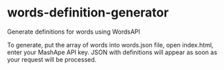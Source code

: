 # words-definition-generator
Generate definitions for words using WordsAPI

To generate, put the array of words into words.json file, open index.html, enter your MashApe API key. JSON with definitions will appear as soon as your request will be processed.
